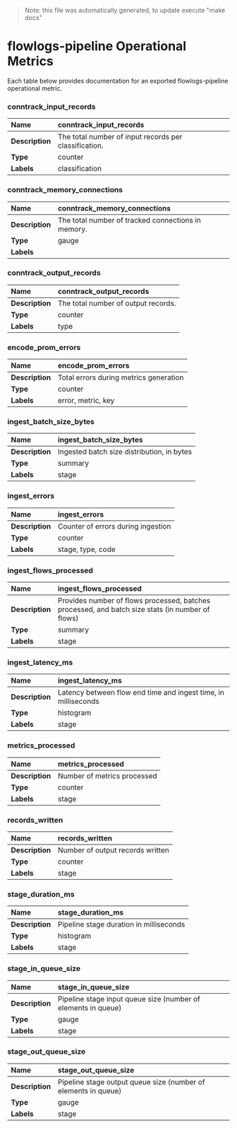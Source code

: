 
> Note: this file was automatically generated, to update execute "make docs"  
	 
# flowlogs-pipeline Operational Metrics  
	 
Each table below provides documentation for an exported flowlogs-pipeline operational metric. 

	

### conntrack_input_records
| **Name** | conntrack_input_records | 
|:---|:---|
| **Description** | The total number of input records per classification. | 
| **Type** | counter | 
| **Labels** | classification | 


### conntrack_memory_connections
| **Name** | conntrack_memory_connections | 
|:---|:---|
| **Description** | The total number of tracked connections in memory. | 
| **Type** | gauge | 
| **Labels** |  | 


### conntrack_output_records
| **Name** | conntrack_output_records | 
|:---|:---|
| **Description** | The total number of output records. | 
| **Type** | counter | 
| **Labels** | type | 


### encode_prom_errors
| **Name** | encode_prom_errors | 
|:---|:---|
| **Description** | Total errors during metrics generation | 
| **Type** | counter | 
| **Labels** | error, metric, key | 


### ingest_batch_size_bytes
| **Name** | ingest_batch_size_bytes | 
|:---|:---|
| **Description** | Ingested batch size distribution, in bytes | 
| **Type** | summary | 
| **Labels** | stage | 


### ingest_errors
| **Name** | ingest_errors | 
|:---|:---|
| **Description** | Counter of errors during ingestion | 
| **Type** | counter | 
| **Labels** | stage, type, code | 


### ingest_flows_processed
| **Name** | ingest_flows_processed | 
|:---|:---|
| **Description** | Provides number of flows processed, batches processed, and batch size stats (in number of flows) | 
| **Type** | summary | 
| **Labels** | stage | 


### ingest_latency_ms
| **Name** | ingest_latency_ms | 
|:---|:---|
| **Description** | Latency between flow end time and ingest time, in milliseconds | 
| **Type** | histogram | 
| **Labels** | stage | 


### metrics_processed
| **Name** | metrics_processed | 
|:---|:---|
| **Description** | Number of metrics processed | 
| **Type** | counter | 
| **Labels** | stage | 


### records_written
| **Name** | records_written | 
|:---|:---|
| **Description** | Number of output records written | 
| **Type** | counter | 
| **Labels** | stage | 


### stage_duration_ms
| **Name** | stage_duration_ms | 
|:---|:---|
| **Description** | Pipeline stage duration in milliseconds | 
| **Type** | histogram | 
| **Labels** | stage | 


### stage_in_queue_size
| **Name** | stage_in_queue_size | 
|:---|:---|
| **Description** | Pipeline stage input queue size (number of elements in queue) | 
| **Type** | gauge | 
| **Labels** | stage | 


### stage_out_queue_size
| **Name** | stage_out_queue_size | 
|:---|:---|
| **Description** | Pipeline stage output queue size (number of elements in queue) | 
| **Type** | gauge | 
| **Labels** | stage | 


